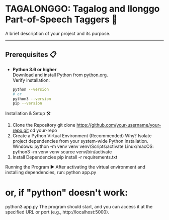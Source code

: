 # TAGALONGGO: Tagalog and Ilonggo Part-of-Speech Taggers 🚀

A brief description of your project and its purpose.

---

## Prerequisites 📋

- **Python 3.6 or higher**  
  Download and install Python from [python.org](https://www.python.org/downloads/).  
  Verify installation:
  ```bash
  python --version
  # or
  python3 --version
  pip --version
Installation & Setup 🛠️
1. Clone the Repository
   git clone https://github.com/your-username/your-repo.git
   cd your-repo
2. Create a Python Virtual Environment (Recommended)
   Why? Isolate project dependencies from your system-wide Python installation.
    Windows:
      python -m venv venv
    venv\Scripts\activate
    Linux/macOS:
      python3 -m venv venv
      source venv/bin/activate
4. Install Dependencies
   pip install -r requirements.txt

Running the Program ▶️
After activating the virtual environment and installing dependencies, run:
  python app.py
  # or, if "python" doesn't work:
  python3 app.py
The program should start, and you can access it at the specified URL or port (e.g., http://localhost:5000).
